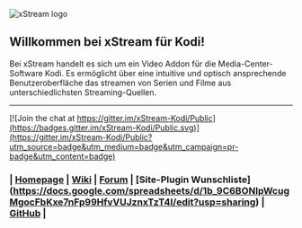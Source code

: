 ![xStream logo](https://github.com/xStream-Kodi/plugin.video.xstream/blob/wiki/graphics/web/logo-dark.png?raw=true)


## Willkommen bei xStream für Kodi!

Bei xStream handelt es sich um ein Video Addon für die Media-Center-Software Kodi. Es ermöglicht über eine intuitive und optisch ansprechende Benutzeroberfläche das streamen von Serien und Filme aus unterschiedlichsten Streaming-Quellen.
***

[![Join the chat at https://gitter.im/xStream-Kodi/Public](https://badges.gitter.im/xStream-Kodi/Public.svg)](https://gitter.im/xStream-Kodi/Public?utm_source=badge&utm_medium=badge&utm_campaign=pr-badge&utm_content=badge)

### | [Homepage](https://xstream-kodi.github.io) | [Wiki](https://github.com/xStream-Kodi/plugin.video.xstream/wiki) | [Forum](http://xstream-addon.square7.ch) | [Site-Plugin Wunschliste] (https://docs.google.com/spreadsheets/d/1b_9C6BONlpWcugMgocFbKxe7nFp99HfvVUJznxTzT4I/edit?usp=sharing) | [GitHub](https://github.com/xStream-Kodi/plugin.video.xstream) |


